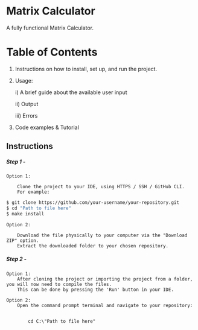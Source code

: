# Matrix Calculator
 A fully functional Matrix Calculator.

# Table of Contents
 1) Instructions on how to install, set up, and run the project.

 2) Usage:

    i) A brief guide about the available user input

    ii) Output

    iii) Errors

 3) Code examples & Tutorial

## Instructions
##### Step 1 -

    Option 1:

        Clone the project to your IDE, using HTTPS / SSH / GitHub CLI.
        For example:
```bash
$ git clone https://github.com/your-username/your-repository.git
$ cd "Path to file here"
$ make install
```
    
    Option 2:

        Download the file physically to your computer via the "Download ZIP" option.    
        Extract the downloaded folder to your chosen repository.

##### Step 2 -

    Option 1:
        After cloning the project or importing the project from a folder, you will now need to compile the files.
        This can be done by pressing the 'Run' button in your IDE.

    Option 2:
        Open the command prompt terminal and navigate to your repository:
        
            
            cd C:\"Path to file here" 
            

    


